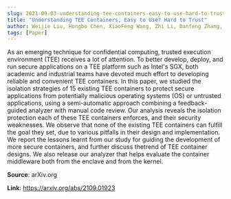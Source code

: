 ```yaml
---
slug: 2021-09-03-understanding-tee-containers-easy-to-use-hard-to-trust
title: "Understanding TEE Containers, Easy to Use? Hard to Trust"
author: Weijie Liu, Hongbo Chen, XiaoFeng Wang, Zhi Li, Danfeng Zhang, Wenhao Wang, Haixu Tang
tags: [Paper]
---
```

As an emerging technique for confidential computing, trusted execution environment (TEE) receives a lot of attention. To better develop, deploy, and run secure applications on a TEE platform such as Intel's SGX, both academic and industrial teams have devoted much effort to developing reliable and convenient TEE containers. In this paper, we studied the isolation strategies of 15 existing TEE containers to protect secure applications from potentially malicious operating systems (OS) or untrusted applications, using a semi-automatic approach combining a feedback-guided analyzer with manual code review. Our analysis reveals the isolation protection each of these TEE containers enforces, and their security weaknesses. We observe that none of the existing TEE containers can fulfill the goal they set, due to various pitfalls in their design and implementation. We report the lessons learnt from our study for guiding the development of more secure containers, and further discuss thetrend of TEE container designs. We also release our analyzer that helps evaluate the container middleware both from the enclave and from the kernel.

**Source**: arXiv.org

**Link**: https://arxiv.org/abs/2109.01923